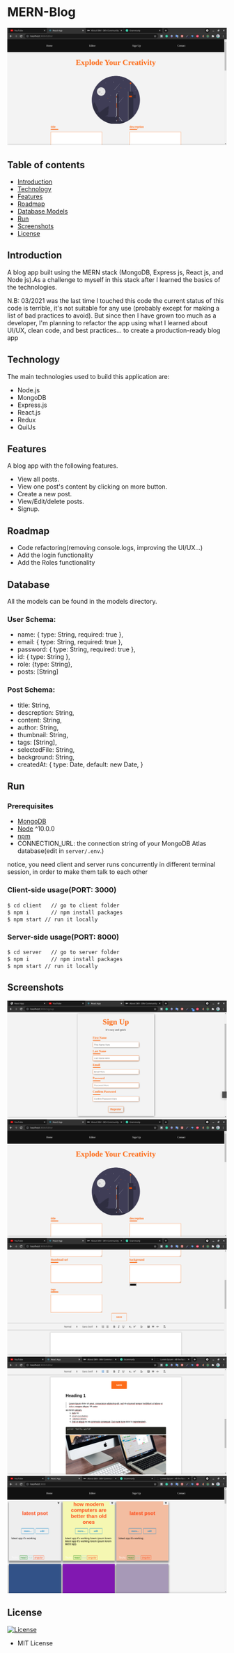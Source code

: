 # MERN-Blog
![Image description](/screenshots/s2.png)
## Table of contents

- [Introduction](#introduction)
- [Technology](#technology)
- [Features](#features)
- [Roadmap](#roadmap)
- [Database Models](#database)
- [Run](#run)
- [Screenshots](#screenshots) 
- [License](#license)

## Introduction

A blog app built using the MERN stack (MongoDB, Express js, React js, and Node js).As a challenge to myself in this stack after I learned the basics of the technologies.

N.B: 03/2021 was the last time I touched this code the current status of this code is terrible, it's not suitable for any use (probably except for making a list of bad practices to avoid). But since then I have grown too much as a developer, I'm planning to refactor the app using what I learned about UI/UX, clean code, and best practices... to create a production-ready blog app

## Technology

The main technologies used to build this application are:

- Node.js
- MongoDB
- Express.js 
- React.js
- Redux
- QuilJs

## Features

A blog app with the following features.
- View all posts.
- View one post's content by clicking on more button.
- Create a new post.
- View/Edit/delete posts.
- Signup.
  

## Roadmap
- Code refactoring(removing console.logs, improving the UI/UX...)
- Add the login functionality
- Add the Roles functionality
## Database

All the models can be found in the models directory.

### User Schema:

 - name: { type: String, required:  true },
  - email: { type: String, required: true },
 - password: { type: String, required: true },
  - id: { type: String },
  - role: {type: String},
  - posts: [String]

### Post Schema:

-  title: String,
-  descreption: String,
- content: String,
- author: String,
- thumbnail: String,
- tags: [String],
- selectedFile: String,
- background: String,
-  createdAt: {
        type: Date,
        default: new Date,
    }
## Run
### Prerequisites
- [MongoDB](https://gist.github.com/nrollr/9f523ae17ecdbb50311980503409aeb3)
- [Node](https://nodejs.org/en/download/) ^10.0.0
- [npm](https://nodejs.org/en/download/package-manager/)
- CONNECTION_URL:  the connection string of your MongoDB Atlas database(edit in `server/.env`.)


notice, you need client and server runs concurrently in different terminal session, in order to make them talk to each other

### Client-side usage(PORT: 3000)
```terminal
$ cd client   // go to client folder
$ npm i       // npm install packages
$ npm start // run it locally
```


### Server-side usage(PORT: 8000)

```terminal
$ cd server   // go to server folder
$ npm i       // npm install packages
$ npm start // run it locally
```



## Screenshots

![Image description](/screenshots/s1.png)
![Image description](/screenshots/s2.png)
![Image description](/screenshots/s3.png)
![Image description](/screenshots/s4.png)
![Image description](/screenshots/s5.png)


## License

[![License](https://img.shields.io/:License-MIT-blue.svg?style=flat-square)](http://badges.mit-license.org)

- MIT License
